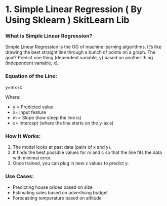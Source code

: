 # **1. Simple Linear Regression** ( By Using Sklearn ) SkitLearn Lib 


### **What is Simple Linear Regression?**

Simple Linear Regression is the OG of machine learning algorithms. It’s like drawing the best straight line through a bunch of points on a graph. The goal? Predict one thing (dependent variable, y) based on another thing (independent variable, x).

### **Equation of the Line:**

y=mx+c

Where:

- y = Predicted value
- x= Input feature
- m = Slope (how steep the line is)
- c= Intercept (where the line starts on the y-axis)

### **How It Works:**

1. The model looks at past data (pairs of x and y).
2. It finds the best possible values for m and c so that the line fits the data with minimal error.
3. Once trained, you can plug in new x values to predict y.


### **Use Cases:**

- Predicting house prices based on size
- Estimating sales based on advertising budget
- Forecasting temperature based on altitude

